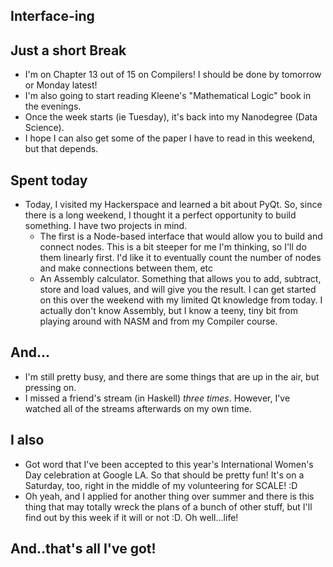 ## Interface-ing

## Just a short Break
- I'm on Chapter 13 out of 15 on Compilers! I should be done by tomorrow or Monday latest!
- I'm also going to start reading Kleene's "Mathematical Logic" book in the evenings.
- Once the week starts (ie Tuesday), it's back into my Nanodegree (Data Science).
- I hope I can also get some of the paper I have to read in this weekend, but that depends. 

## Spent today
- Today, I visited my Hackerspace and learned a bit about PyQt. So, since there is a long weekend,
  I thought it a perfect opportunity to build something. I have two projects in mind.
  - The first is a Node-based interface that would allow you to build and connect nodes.
    This is a bit steeper for me I'm thinking, so I'll do them linearly first. I'd like it to eventually
    count the number of nodes and make connections between them, etc
  - An Assembly calculator. Something that allows you to add, subtract, store and load values, and will
    give you the result. I can get started on this over the weekend with my limited Qt knowledge from today.
    I actually don't know Assembly, but I know a teeny, tiny bit from playing around with NASM and from my 
    Compiler course.

## And...
- I'm still pretty busy, and there are some things that are up in the air, but pressing on.
- I missed a friend's stream (in Haskell) *three times*. However, I've watched all of the streams afterwards on 
  my own time. 

## I also
- Got word that I've been accepted to this year's International Women's Day celebration at Google LA. So that should 
  be pretty fun! It's on a Saturday, too, right in the middle of my volunteering for SCALE! :D
- Oh yeah, and I applied for another thing over summer and there is this thing that may totally wreck the plans of 
  a bunch of other stuff, but I'll find out by this week if it will or not :D. Oh well...life!
  
## And..that's all I've got!
